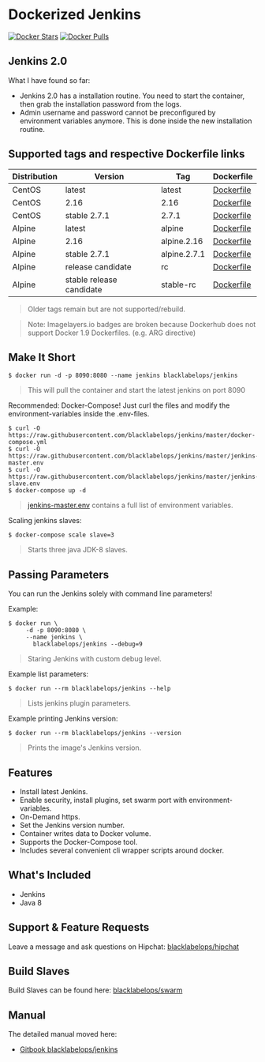 # Dockerized Jenkins

[![Docker Stars](https://img.shields.io/docker/stars/blacklabelops/jenkins.svg)](https://hub.docker.com/r/blacklabelops/jenkins/) [![Docker Pulls](https://img.shields.io/docker/pulls/blacklabelops/jenkins.svg)](https://hub.docker.com/r/blacklabelops/jenkins/)

## Jenkins 2.0

What I have found so far:

* Jenkins 2.0 has a installation routine. You need to start the container, then grab the installation password from the logs.
* Admin username and password cannot be preconfigured by environment variables anymore. This is done inside the new installation routine.

## Supported tags and respective Dockerfile links

| Distribution | Version      | Tag          | Dockerfile |
|--------------|--------------|--------------|------------|
| CentOS | latest | latest | [Dockerfile](https://github.com/blacklabelops/jenkins/blob/master/Dockerfile) |
| CentOS | 2.16 | 2.16 |  [Dockerfile](https://github.com/blacklabelops/jenkins/blob/master/Dockerfile) |
| CentOS | stable 2.7.1 | 2.7.1 |  [Dockerfile](https://github.com/blacklabelops/jenkins/blob/master/Dockerfile) |
| Alpine | latest | alpine | [Dockerfile](https://github.com/blacklabelops/jenkins/blob/master/DockerfileAlpine) |
| Alpine | 2.16 | alpine.2.16 | [Dockerfile](https://github.com/blacklabelops/jenkins/blob/master/DockerfileAlpine) |
| Alpine | stable 2.7.1 | alpine.2.7.1 | [Dockerfile](https://github.com/blacklabelops/jenkins/blob/master/DockerfileAlpine) |
| Alpine | release candidate | rc | [Dockerfile](https://github.com/blacklabelops/jenkins/blob/master/DockerfileAlpine) |
| Alpine | stable release candidate | stable-rc | [Dockerfile](https://github.com/blacklabelops/jenkins/blob/master/DockerfileAlpine) |

> Older tags remain but are not supported/rebuild.

> Note: Imagelayers.io badges are broken because Dockerhub does not support Docker 1.9 Dockerfiles. (e.g. ARG directive)

## Make It Short

~~~~
$ docker run -d -p 8090:8080 --name jenkins blacklabelops/jenkins
~~~~

> This will pull the container and start the latest jenkins on port 8090

Recommended: Docker-Compose! Just curl the files and modify the environment-variables inside
the .env-files.

~~~~
$ curl -O https://raw.githubusercontent.com/blacklabelops/jenkins/master/docker-compose.yml
$ curl -O https://raw.githubusercontent.com/blacklabelops/jenkins/master/jenkins-master.env
$ curl -O https://raw.githubusercontent.com/blacklabelops/jenkins/master/jenkins-slave.env
$ docker-compose up -d
~~~~

> [jenkins-master.env](https://github.com/blacklabelops/jenkins/blob/master/jenkins-master.env) contains a full list of environment variables.

Scaling jenkins slaves:

~~~~
$ docker-compose scale slave=3
~~~~

> Starts three java JDK-8 slaves.

## Passing Parameters

You can run the Jenkins solely with command line parameters!

Example:

~~~~
$ docker run \
     -d -p 8090:8080 \
     --name jenkins \
	   blacklabelops/jenkins --debug=9
~~~~

> Staring Jenkins with custom debug level.

Example list parameters:

~~~~
$ docker run --rm blacklabelops/jenkins --help
~~~~

> Lists jenkins plugin parameters.

Example printing Jenkins version:

~~~~
$ docker run --rm blacklabelops/jenkins --version
~~~~

> Prints the image's Jenkins version.

## Features

* Install latest Jenkins.
* Enable security, install plugins, set swarm port with environment-variables.
* On-Demand https.
* Set the Jenkins version number.
* Container writes data to Docker volume.
* Supports the Docker-Compose tool.
* Includes several convenient cli wrapper scripts around docker.

## What's Included

* Jenkins
* Java 8

## Support & Feature Requests

Leave a message and ask questions on Hipchat: [blacklabelops/hipchat](https://www.hipchat.com/geogBFvEM)

## Build Slaves

Build Slaves can be found here: [blacklabelops/swarm](https://github.com/blacklabelops/swarm)

## Manual

The detailed manual moved here:

* [Gitbook blacklabelops/jenkins](https://www.gitbook.com/book/blacklabelops/jenkins)
